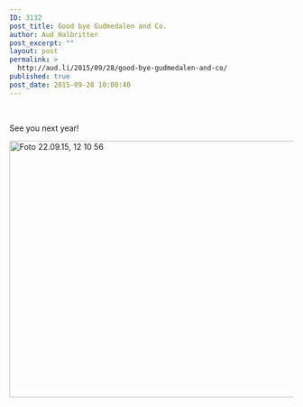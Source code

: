 ```yaml
---
ID: 3132
post_title: Good bye Gudmedalen and Co.
author: Aud Halbritter
post_excerpt: ""
layout: post
permalink: >
  http://aud.li/2015/09/28/good-bye-gudmedalen-and-co/
published: true
post_date: 2015-09-28 10:00:40
---
```

&nbsp;

See you next year!

<a href="http://aud.li/wp-content/uploads/2015/09/Foto-22.09.15-12-10-56.jpg"><img class="alignnone size-large wp-image-3123" src="http://aud.li/wp-content/uploads/2015/09/Foto-22.09.15-12-10-56-1024x518.jpg" alt="Foto 22.09.15, 12 10 56" width="900" height="455" /></a>